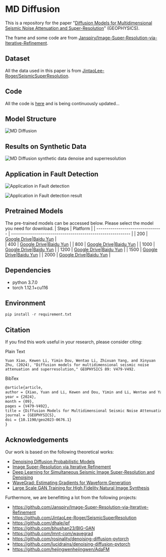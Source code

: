 # MD Diffusion

This is a repository for the paper "[Diffusion Models for Multidimensional Seismic Noise Attenuation and Super-Resolution](https://library.seg.org/doi/10.1190/geo2023-0676.1)" (GEOPHYSICS).

The frame and some code are from [Janspiry/Image-Super-Resolution-via-Iterative-Refinement](https://github.com/Janspiry/Image-Super-Resolution-via-Iterative-Refinement).

## Dataset
All the data used in this paper is from [JintaoLee-Roger/SeismicSuperResolution](https://github.com/JintaoLee-Roger/SeismicSuperResolution).

## Code
All the code is [here](https://github.com/Dululu-xy/MD-Diffusion) and is being continuously updated...

## Model Structure
![MD Diffusion](https://github.com/user-attachments/assets/718a8196-c694-4821-9b77-e11737545291)

## Results on Synthetic Data

![MD Diffusion synthetic data denoise and superresolution](https://github.com/user-attachments/assets/ddffeed6-6e66-4def-b56e-5f20ec5228fe)

## Application in Fault Detection

![Application in Fault detection](https://github.com/user-attachments/assets/b01123c2-ea6d-4130-b734-d814cb340f1a)

![Application in Fault detection result](https://github.com/user-attachments/assets/1b0a4dbc-d549-4ba0-b221-d2b11fb1bde5)

## Pretrained Models
The pre-trained models can be accessed below. Please select the model you need for download.
| Steps                             | Platform                                                     | 
| --------------------------------- | ------------------------------------------------------------ |
| 200 | [Google Drive](https://drive.google.com)\|[Baidu Yun](https://pan.baidu.com) |  
| 400 | [Google Drive](https://drive.google.com)\|[Baidu Yun](https://pan.baidu.com) | 
| 800 | [Google Drive](https://drive.google.com)\|[Baidu Yun](https://pan.baidu.com) | 
| 1000   | [Google Drive](https://drive.google.com)\|[Baidu Yun](https://pan.baidu.com) |
| 1200   | [Google Drive](https://drive.google.com)\|[Baidu Yun](https://pan.baidu.com) |
| 1500   | [Google Drive](https://drive.google.com)\|[Baidu Yun](https://pan.baidu.com) |
| 2000   | [Google Drive](https://drive.google.com)\|[Baidu Yun](https://pan.baidu.com) |

## Dependencies
- python 3.7.0
- torch 1.12.1+cu116

## Environment
```python
pip install -r requirement.txt
```

## Citation
If you find this work useful in your research, please consider citing:

Plain Text
```
Yuan Xiao, Kewen Li, Yimin Dou, Wentao Li, Zhixuan Yang, and Xinyuan Zhu, (2024), "Diffusion models for multidimensional seismic noise attenuation and superresolution," GEOPHYSICS 89: V479-V492.
```

BibTex
```latex
@article{article,
author = {Xiao, Yuan and Li, Kewen and Dou, Yimin and Li, Wentao and Yang, Zhixuan and Zhu, Xinyuan},
year = {2024},
month = {09},
pages = {V479-V492},
title = {Diffusion Models for Multidimensional Seismic Noise Attenuation and Super-Resolution},
journal = {GEOPHYSICS},
doi = {10.1190/geo2023-0676.1}
}
```

## Acknowledgements

Our work is based on the following theoretical works:

- [Denoising Diffusion Probabilistic Models](https://arxiv.org/pdf/2006.11239.pdf)
- [Image Super-Resolution via Iterative Refinement](https://arxiv.org/pdf/2104.07636.pdf)
- [Deep Learning for Simultaneous Seismic Image Super-Resolution and Denoising](https://ieeexplore.ieee.org/document/9364884)
- [WaveGrad: Estimating Gradients for Waveform Generation](https://arxiv.org/abs/2009.00713)
- [Large Scale GAN Training for High Fidelity Natural Image Synthesis](https://arxiv.org/abs/1809.11096)

Furthermore, we are benefitting a lot from the following projects:

- https://github.com/Janspiry/Image-Super-Resolution-via-Iterative-Refinement
- https://github.com/JintaoLee-Roger/SeismicSuperResolution
- https://github.com/dhale/ipf
- https://github.com/bhushan23/BIG-GAN
- https://github.com/lmnt-com/wavegrad
- https://github.com/rosinality/denoising-diffusion-pytorch
- https://github.com/lucidrains/denoising-diffusion-pytorch
- https://github.com/hejingwenhejingwen/AdaFM
